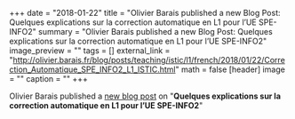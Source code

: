 +++
date = "2018-01-22"
title = "Olivier Barais published a new Blog Post: Quelques explications sur la correction automatique en L1 pour l’UE SPE-INFO2"
summary = "Olivier Barais published a new Blog Post: Quelques explications sur la correction automatique en L1 pour l’UE SPE-INFO2"
image_preview = ""
tags = []
external_link = "http://olivier.barais.fr/blog/posts/teaching/istic/l1/french/2018/01/22/Correction_Automatique_SPE_INFO2_L1_ISTIC.html"
math = false
[header]
image = ""
caption = ""
+++


Olivier Barais published a [new blog post](http://olivier.barais.fr/blog/posts/teaching/istic/l1/french/2018/01/22/Correction_Automatique_SPE_INFO2_L1_ISTIC.html) on "**Quelques explications sur la correction automatique en L1 pour l’UE SPE-INFO2**"
